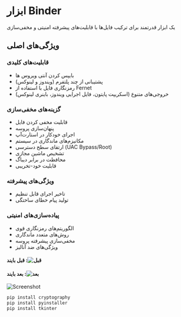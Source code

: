 # ابزار Binder

یک ابزار قدرتمند برای ترکیب فایل‌ها با قابلیت‌های پیشرفته امنیتی و مخفی‌سازی

## ویژگی‌های اصلی

### قابلیت‌های کلیدی
- بایپس کردن آنتی ویروس ها
- پشتیبانی از چند پلتفرم (ویندوز و لینوکس)
- رمزنگاری فایل با استفاده از Fernet
- خروجی‌های متنوع (اسکریپت پایتون، فایل اجرایی ویندوز، باینری لینوکس)

### گزینه‌های مخفی‌سازی
- قابلیت مخفی کردن فایل
- پنهان‌سازی پروسه
- اجرای خودکار در استارت‌آپ
- مکانیزم‌های ماندگاری در سیستم
- ارتقای سطح دسترسی (UAC Bypass/Root)
- تشخیص ماشین مجازی
- محافظت در برابر دیباگ
- قابلیت خود-تخریبی

### ویژگی‌های پیشرفته
- تاخیر اجرای قابل تنظیم
- تولید پیام خطای ساختگی

### پیاده‌سازی‌های امنیتی
- الگوریتم‌های رمزنگاری قوی
- روش‌های متعدد ماندگاری
- مخفی‌سازی پیشرفته پروسه
- ویژگی‌های ضد آنالیز


#### قبل بایند :‌![قبل](https://github.com/user-attachments/assets/8f7ccbcc-b167-42f4-947d-cc6a53d1cf9c)


#### بعد بایند :‌![بعد](https://github.com/user-attachments/assets/43a33ee4-5a17-4252-9a55-66f7b0baf928)


![Screenshot](https://github.com/user-attachments/assets/a3cbe7a5-873d-4416-8b23-3a2ddafd28cd)



```python
pip install cryptography
pip install pyinstaller
pip install tkinter
